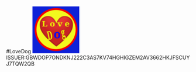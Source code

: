 #LoveDog
![LoveDog](https://raw.githubusercontent.com/AlYii/AlYii.github.io/main/LoveDog128.png)
ISSUER:GBWDOP7ONDKNJ222C3AS7KV74HGHIGZEM2AV3662HKJFSCUYJ7TQW2QB
